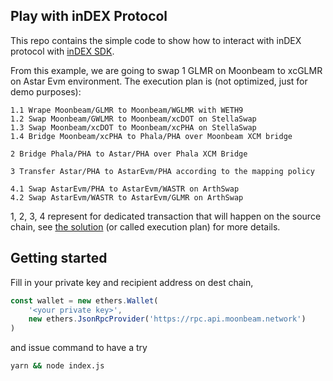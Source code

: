 ## Play with inDEX Protocol

This repo contains the simple code to show how to interact with inDEX protocol with
[inDEX SDK](https://github.com/Phala-Network/index-sdk).

From this example, we are going to swap 1 GLMR on Moonbeam to xcGLMR on Astar Evm environment.
The execution plan is (not optimized, just for demo purposes):
```
1.1 Wrape Moonbeam/GLMR to Moonbeam/WGLMR with WETH9
1.2 Swap Moonbeam/GWLMR to Moonbeam/xcDOT on StellaSwap
1.3 Swap Moonbeam/xcDOT to Moonbeam/xcPHA on StellaSwap
1.4 Bridge Moonbeam/xcPHA to Phala/PHA over Moonbeam XCM bridge

2 Bridge Phala/PHA to Astar/PHA over Phala XCM Bridge

3 Transfer Astar/PHA to AstarEvm/PHA according to the mapping policy

4.1 Swap AstarEvm/PHA to AstarEvm/WASTR on ArthSwap
4.2 Swap AstarEvm/WASTR to AstarEvm/GLMR on ArthSwap
```
1, 2, 3, 4 represent for dedicated transaction that will happen on the source chain, see [the solution](./Moonbeam_GLMR_AstarEvm_GLMR.json) (or called execution plan) for more details.

## Getting started

Fill in your private key and recipient address on dest chain,

```javascript
const wallet = new ethers.Wallet(
    '<your private key>',
    new ethers.JsonRpcProvider('https://rpc.api.moonbeam.network')
)
```
and issue command to have a try

```sh
yarn && node index.js
```
